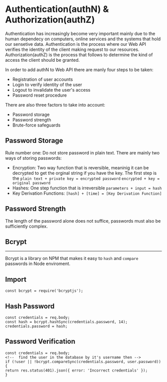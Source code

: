 # Authentication(authN) & Authorization(authZ)

Authentication has increasingly become very important mainly due to the human dependecy on computers, online services and the systems that hold our sensetive data. Authentication is the process where our Web API verifies the identity of the client making request to our resources. Authorization(authZ) is the process that follows to determine the kind of access the client should be granted.

In order to add authN to Web API there are manly four steps to be taken:
  * Registration of user accounts
  * Login to verify identity of the user
  * Logout to invalidate the user's access
  * Password reset procedure 

There are also three factors to take into account:
  * Password storage
  * Password strength
  * Brute-force safeguards

Password Storage
---

Rule number one: Do not store password in plain text. There are mainly two ways of storing passwords:
  * Encryption:
     Two way function that is reversible, meaninig it can be decrypted to      get the orginal string if you have the key. The first step is the 
      `plain text + private key = encrypted password`
      `encrypted + key = original password`  
  * Hashes:
     One step function that is irreversible `parameters + input = hash`
  * Key Derivation Functions:
     `[hash] + [time] = [Key Derivation Function]`   
       
Password Strength
---

The length of the password alone does not suffice, passwords must also be sufficiently complex.

## Bcrypt
---

Bcrypt is a library on NPM that makes it easy to `hash` and `compare` passwords in Node enviroment.

Import 
---
```
const bcrypt = require('bcryptjs');
```

Hash Password 
---
```
const credentials = req.body;
const hash = bcrypt.hashSync(credentials.password, 14);
credentials.password = hash; 
```
    

Password Verification 
---
```
const credentials = req.body;
<!--  find the user in the database by it's username then -->
if (!user || !bcrypt.compareSync(credentials.password, user.password)) {
return res.status(401).json({ error: 'Incorrect credentials' });
}
```
   
